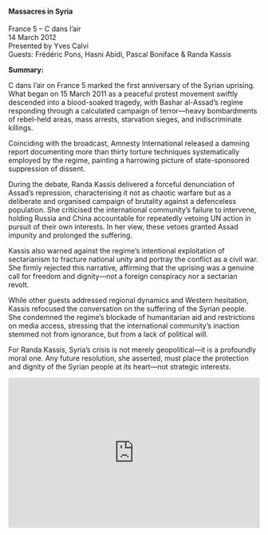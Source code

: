 <h4>Massacres in Syria</h4>

France 5 – C dans l’air  
14 March 2012  
Presented by Yves Calvi  
Guests: Frédéric Pons, Hasni Abidi, Pascal Boniface & Randa Kassis

<b>Summary:</b>

C dans l’air on France 5 marked the first anniversary of the Syrian uprising. What began on 15 March 2011 as a peaceful protest movement swiftly descended into a blood-soaked tragedy, with Bashar al-Assad’s regime responding through a calculated campaign of terror—heavy bombardments of rebel-held areas, mass arrests, starvation sieges, and indiscriminate killings.

Coinciding with the broadcast, Amnesty International released a damning report documenting more than thirty torture techniques systematically employed by the regime, painting a harrowing picture of state-sponsored suppression of dissent.

During the debate, Randa Kassis delivered a forceful denunciation of Assad’s repression, characterising it not as chaotic warfare but as a deliberate and organised campaign of brutality against a defenceless population. She criticised the international community’s failure to intervene, holding Russia and China accountable for repeatedly vetoing UN action in pursuit of their own interests. In her view, these vetoes granted Assad impunity and prolonged the suffering.

Kassis also warned against the regime’s intentional exploitation of sectarianism to fracture national unity and portray the conflict as a civil war. She firmly rejected this narrative, affirming that the uprising was a genuine call for freedom and dignity—not a foreign conspiracy nor a sectarian revolt.

While other guests addressed regional dynamics and Western hesitation, Kassis refocused the conversation on the suffering of the Syrian people. She condemned the regime’s blockade of humanitarian aid and restrictions on media access, stressing that the international community’s inaction stemmed not from ignorance, but from a lack of political will.

For Randa Kassis, Syria’s crisis is not merely geopolitical—it is a profoundly moral one. Any future resolution, she asserted, must place the protection and dignity of the Syrian people at its heart—not strategic interests.


<p></p>
<center>
<div style="display: flex; justify-content: center; position:relative;width: 100%;height: 300px;"><iframe
    src="https://iframe.mediadelivery.net/embed/460223/c8547bf5-a6a9-49e4-a992-96063572b417?autoplay=false&loop=false&muted=false&preload=true&responsive=true"
    loading="lazy" style="border:0;height:100%;width: 520px;"
    allow="accelerometer;gyroscope;autoplay;encrypted-media;picture-in-picture;" allowfullscreen="true"></iframe>
</div>
</center>  
<p></p>	
